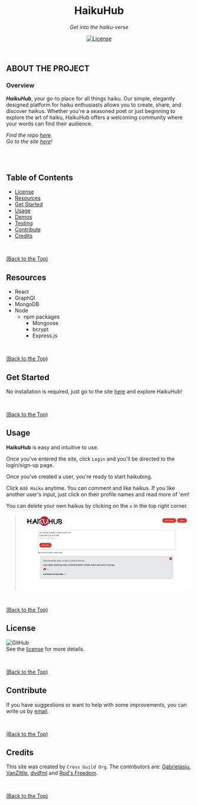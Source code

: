 <br>

<h1 align="center">HaikuHub</h1>

<p align="center"><i>Get into the haiku-verse</i></p>

<p align="center">
  <a href="https://github.com/Rod-Freedom/HaikuHub/blob/main/LICENSE"><img src="https://img.shields.io/github/license/Rod-Freedom/HaikuHub?style=for-the-badge" alt="License"></a>
</p>

<br>

## **ABOUT THE PROJECT**
### **Overview**

***HaikuHub***, your go-to place for all things haiku. Our simple, elegantly designed platform for haiku enthusiasts allows you to create, share, and discover haikus. Whether you're a seasoned poet or just beginning to explore the art of haiku, HaikuHub offers a welcoming community where your words can find their audience.

*Find the repo [here](https://github.com/Rod-Freedom/HaikuHub).*<br>
*Go to the site [here](https://haikuhub.onrender.com/)!*

<br>
<br>

## Table of Contents
- [License](#license)
- [Resources](#resources)
- [Get Started](#get-started)
- [Usage](#usage)
- [Demos](#demos)
- [Testing](#testing)
- [Contribute](#contribute)
- [Credits](#credits)

<br>

[(Back to the Top)](#about-the-project)

## Resources
* React
* GraphQl
* MongoDB
* Node
    * npm packages
        * Mongoose
        * bcrypt
        * Express.js


<br>

[(Back to the Top)](#about-the-project)

## Get Started
No installation is required, just go to the site [here](https://haikuhub.onrender.com/) and explore HaikuHub!

<br>

[(Back to the Top)](#about-the-project)

## Usage
**HaikuHub** is easy and intuitive to use.

Once you've entered the site, click `Login` and you'll be directed to the login/sign-up page.

Once you've created a user, you're ready to start haikubing.

Click `Add Haiku` anytime. You can comment and like haikus. If you like another user's input, just click on their profile names and read more of 'em!

You can delete your own haikus by clicking on the `x` in the top right corner.

> ![feed](./assets/demos/feed_demo.png)

<br>

[(Back to the Top)](#about-the-project)

## License
![GitHub](https://img.shields.io/github/license/Rod-Freedom/HaikuHub?style=for-the-badge)<br>
See the [license](https://github.com/Rod-Freedom/HaikuHub/blob/main/LICENSE) for more details.

<br>

[(Back to the Top)](#about-the-project)

## Contribute
If you have suggestions or want to help with some improvements, you can write us by [email](mailto:rod@alpacaazul.mx).

<br>

[(Back to the Top)](#about-the-project)

## Credits
This site was created by `Cross Guild Org`. The contributors are: [Gabrielasiu](https://github.com/Gabrielasiu), [VanZittle](https://github.com/vanzittle), [dvdfml](https://github.com/dvdfml) and [Rod's Freedom](https://github.com/Rod-Freedom).

<br>

[(Back to the Top)](#about-the-project)
